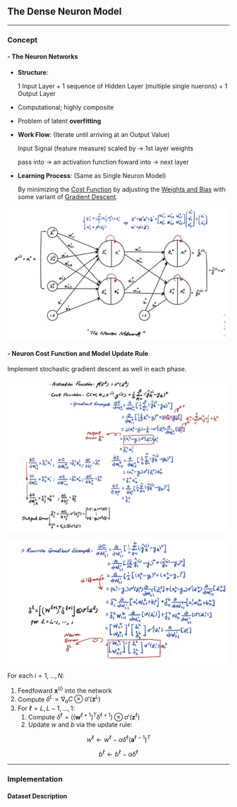 ## The Dense Neuron Model

---
### **Concept**
#### **- The Neuron Networks**
* **Structure**:

    1 Input Layer + 1 sequence of Hidden Layer (multiple single nuerons) + 1 Output Layer
* Computational; highly composite
* Problem of latent **overfitting**
* **Work Flow**: (Iterate until arriving at an Output Value)

    Input Signal (feature measure) scaled by $\to$ 1st layer weights
    
    pass into $\to$ an activation function foward into $\to$ next layer
* **Learning Process**: (Same as Single Neuron Model)

     By minimizing the <ins>Cost Function</ins> by adjusting the <ins>Weights and Bias</ins> with some variant of <ins>Gradient Descent</ins>.

<p align="center" width="100%">
    <img align="center" src="Img/the_neuron_network.jpg" width="600" />
</p>

#### **- Neuron Cost Function and Model Update Rule**
Implement stochastic gradient descent as well in each phase.
<p align="center" width="100%">
    <img align="center" src="Img/gradient_with_backpropogation_1.jpg" width="600" />
</p>

<p align="center" width="100%">
    <img align="center" src="Img/gradient_with_backpropogation_2.jpg" width="600" />
</p>

For each $i = 1, ..., N$:
1. Feedfoward $\mathbf{x}^{(i)}$ into the network 
2. Compute $\delta^{L} = \nabla_aC\otimes \sigma'(\mathbf{z}^{L})$
3. For $\ell = L, L-1, \dots, 1$:
    1. Compute $\delta^{\ell} = \big ( (\mathbf{w}^{\ell + 1})^{T} \delta^{\ell + 1} \Big )\otimes \sigma'(\mathbf{z}^{\ell})$
    2. Update $w$ and $b$ via the update rule:
```math
w^{\ell} \leftarrow w^{\ell} - \alpha \delta^{\ell}(\mathbf{a}^{\ell-1})^{T}
```
```math
b^{\ell} \leftarrow b^{\ell} - \alpha \delta^{\ell}
```


---

### **Implementation**

#### **Dataset Description**